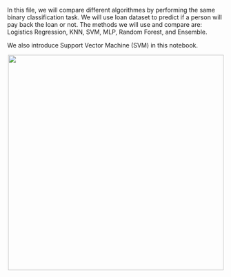 In this file, we will compare different algorithmes by performing the same binary classification task. We will use loan dataset to predict if a person will pay back the loan or not. The methods we will use and compare are: Logistics Regression, KNN, SVM, MLP, Random Forest, and Ensemble.

We also introduce Support Vector Machine (SVM) in this notebook. 

<p align="center"> <img src="https://miro.medium.com/max/600/0*9jEWNXTAao7phK-5.png" width="500"/> </p>


